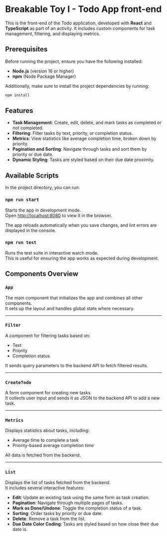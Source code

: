 # Breakable Toy I - Todo App front-end

This is the front-end of the Todo application, developed with **React** and **TypeScript** as part of an activity. It includes custom components for task management, filtering, and displaying metrics.

## Prerequisites

Before running the project, ensure you have the following installed:

- **Node.js** (version 16 or higher)
- **npm** (Node Package Manager)

Additionally, make sure to install the project dependencies by running:

```bash
npm install
```

## Features

- **Task Management**: Create, edit, delete, and mark tasks as completed or not completed.
- **Filtering**: Filter tasks by text, priority, or completion status.
- **Metrics**: View statistics like average completion time, broken down by priority.
- **Pagination and Sorting**: Navigate through tasks and sort them by priority or due date.
- **Dynamic Styling**: Tasks are styled based on their due date proximity.

## Available Scripts

In the project directory, you can run:

### `npm run start`

Starts the app in development mode.  
Open [http://localhost:8080](http://localhost:8080) to view it in the browser.

The app reloads automatically when you save changes, and lint errors are displayed in the console.

### `npm run test`

Runs the test suite in interactive watch mode.  
This is useful for ensuring the app works as expected during development.

## Components Overview

### `App`

The main component that initializes the app and combines all other components.  
It sets up the layout and handles global state where necessary.

---

### `Filter`

A component for filtering tasks based on:

- Text
- Priority
- Completion status

It sends query parameters to the backend API to fetch filtered results.

---

### `CreateTodo`

A form component for creating new tasks.  
It collects user input and sends it as JSON to the backend API to add a new task.

---

### `Metrics`

Displays statistics about tasks, including:

- Average time to complete a task
- Priority-based average completion time

All data is fetched from the backend.

---

### `List`

Displays the list of tasks fetched from the backend.  
It includes several interactive features:

- **Edit**: Update an existing task using the same form as task creation.
- **Pagination**: Navigate through multiple pages of tasks.
- **Mark as Done/Undone**: Toggle the completion status of a task.
- **Sorting**: Order tasks by priority or due date.
- **Delete**: Remove a task from the list.
- **Due Date Color Coding**: Tasks are styled based on how close their due date is.